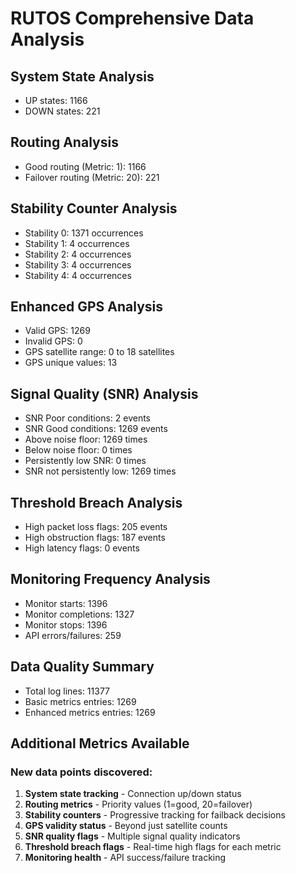 # RUTOS Comprehensive Data Analysis

## System State Analysis
- UP states: 1166
- DOWN states: 221

## Routing Analysis
- Good routing (Metric: 1): 1166
- Failover routing (Metric: 20): 221

## Stability Counter Analysis
- Stability 0: 1371 occurrences
- Stability 1: 4 occurrences
- Stability 2: 4 occurrences
- Stability 3: 4 occurrences
- Stability 4: 4 occurrences

## Enhanced GPS Analysis
- Valid GPS: 1269
- Invalid GPS: 0
- GPS satellite range: 0 to 18 satellites
- GPS unique values: 13

## Signal Quality (SNR) Analysis
- SNR Poor conditions: 2 events
- SNR Good conditions: 1269 events
- Above noise floor: 1269 times
- Below noise floor: 0 times
- Persistently low SNR: 0 times
- SNR not persistently low: 1269 times

## Threshold Breach Analysis
- High packet loss flags: 205 events
- High obstruction flags: 187 events
- High latency flags: 0 events

## Monitoring Frequency Analysis
- Monitor starts: 1396
- Monitor completions: 1327
- Monitor stops: 1396
- API errors/failures: 259

## Data Quality Summary
- Total log lines: 11377
- Basic metrics entries: 1269
- Enhanced metrics entries: 1269

## Additional Metrics Available
### New data points discovered:
1. **System state tracking** - Connection up/down status
2. **Routing metrics** - Priority values (1=good, 20=failover)
3. **Stability counters** - Progressive tracking for failback decisions
4. **GPS validity status** - Beyond just satellite counts
5. **SNR quality flags** - Multiple signal quality indicators
6. **Threshold breach flags** - Real-time high flags for each metric
7. **Monitoring health** - API success/failure tracking

